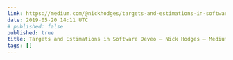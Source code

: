 ```yaml
---
link: https://medium.com/@nickhodges/targets-and-estimations-in-software-deveo-c99c66f20738
date: 2019-05-20 14:11 UTC
# published: false
published: true
title: Targets and Estimations in Software Deveo – Nick Hodges – Medium
tags: []
---
```



